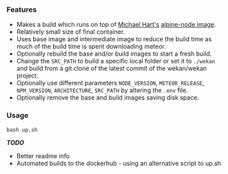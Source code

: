 ### Features

- Makes a build which runs on top of [Michael Hart's](https://github.com/mhart)
[alpine-node image](https://github.com/mhart/alpine-node).
- Relatively small size of final container.
- Uses base image and intermediate image to reduce the build time as much of the build time is spent downloading meteor.
- Optionally rebuild the base and/or build images to start a fresh build.
- Change the `SRC_PATH` to build a specific local folder or set it to `./wekan` and build from
a git clone of the latest commit of the wekan/wekan project.
- Optionally use different  parameters `NODE_VERSION`, `METEOR_RELEASE`,
`NPM_VERSION`, `ARCHITECTURE`, `SRC_PATH` by altering the `.env` file.
- Optionally remove the base and build images saving disk space.


### Usage

```
bash up.sh
```

***TODO***

- Better readme info
- Automated builds to the dockerhub - using an alternative script to up.sh
